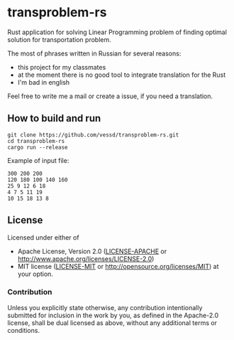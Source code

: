 # transproblem-rs
Rust application for solving Linear Programming problem of finding optimal solution for transportation problem.

The most of phrases written in Russian for several reasons:
 * this project for my classmates
 * at the moment there is no good tool to integrate translation for the Rust
 * I'm bad in english

Feel free to write me a mail or create a issue, if you need a translation.

## How to build and run
```
git clone https://github.com/vessd/transproblem-rs.git
cd transproblem-rs
cargo run --release
```

Example of input file:
```
300 200 200
120 180 100 140 160
25 9 12 6 18
4 7 5 11 19
10 15 18 13 8
```

## License

Licensed under either of
 * Apache License, Version 2.0 ([LICENSE-APACHE](LICENSE-APACHE) or http://www.apache.org/licenses/LICENSE-2.0)
 * MIT license ([LICENSE-MIT](LICENSE-MIT) or http://opensource.org/licenses/MIT)
at your option.

### Contribution

Unless you explicitly state otherwise, any contribution intentionally submitted
for inclusion in the work by you, as defined in the Apache-2.0 license, shall be dual licensed as above, without any
additional terms or conditions.
